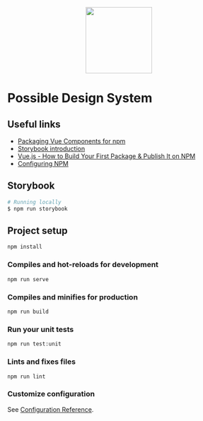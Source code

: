 <p align="center"><img src="https://camo.githubusercontent.com/8ccdf0f9b379bb99ac592c3ffe5f17e11ac207ba5d60d6acb7b0c5f7aa63f7d3/68747470733a2f2f6172617361746173617967696e2e6769746875622e696f2f6f70656e6c6f676f732f6c6f676f732f696d2d706f737369626c652e6a7067" width="150" height="150" /></p>

# Possible Design System

## Useful links
 - [Packaging Vue Components for npm](https://vuejs.org/v2/cookbook/packaging-sfc-for-npm.html)
 - [Storybook introduction](https://storybook.js.org/docs/vue/writing-stories/introduction)
 - [Vue.js - How to Build Your First Package & Publish It on NPM](https://www.telerik.com/blogs/vuejs-how-to-build-your-first-package-publish-it-on-npm)
 - [Configuring NPM](https://docs.npmjs.com/cli/v8/configuring-npm/package-json#description)

## Storybook
```bash
# Running locally
$ npm run storybook
```


## Project setup
```
npm install
```

### Compiles and hot-reloads for development
```
npm run serve
```

### Compiles and minifies for production
```
npm run build
```

### Run your unit tests
```
npm run test:unit
```

### Lints and fixes files
```
npm run lint
```

### Customize configuration
See [Configuration Reference](https://cli.vuejs.org/config/).
